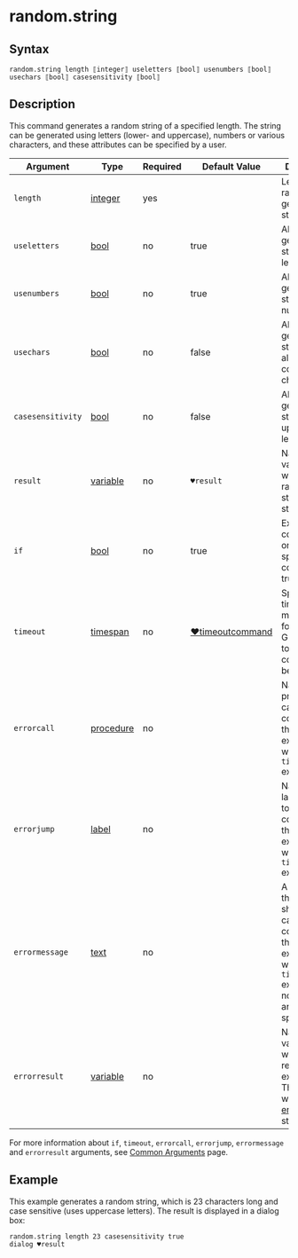 # random.string

## Syntax

```G1ANT
random.string length ⟦integer⟧ useletters ⟦bool⟧ usenumbers ⟦bool⟧ usechars ⟦bool⟧ casesensitivity ⟦bool⟧
```

## Description

This command generates a random string of a specified length. The string can be generated using letters (lower- and uppercase), numbers or various characters, and these attributes can be specified by a user.

| Argument | Type | Required | Default Value | Description |
| -------- | ---- | -------- | ------------- | ----------- |
|`length`| [integer](](https://manual.g1ant.com/link/G1ANT.Language/G1ANT.Language/Structures/IntegerStructure.md)) | yes | | Length of the random generated string |
|`useletters`| [bool](](https://manual.g1ant.com/link/G1ANT.Language/G1ANT.Language/Structures/BooleanStructure.md)) | no| true | Allows to generate string using letters |
|`usenumbers`| [bool](](https://manual.g1ant.com/link/G1ANT.Language/G1ANT.Language/Structures/BooleanStructure.md)) | no| true | Allows to generate string using numbers |
|`usechars`| [bool](](https://manual.g1ant.com/link/G1ANT.Language/G1ANT.Language/Structures/BooleanStructure.md)) | no| false | Allows to generate string using all non-control UTF characters |
|`casesensitivity`| [bool](](https://manual.g1ant.com/link/G1ANT.Language/G1ANT.Language/Structures/BooleanStructure.md)) | no| false | Allows to generate string using uppercase letters |
| `result`       | [variable](](https://manual.g1ant.com/link/G1ANT.Language/G1ANT.Language/Structures/VariableStructure.md)) | no       | `♥result`                                                   | Name of a variable where the random string will be stored |
| `if`           | [bool](](https://manual.g1ant.com/link/G1ANT.Language/G1ANT.Language/Structures/BooleanStructure.md)) | no       | true                                                        | Executes the command only if a specified condition is true   |
| `timeout`      | [timespan](](https://manual.g1ant.com/link/G1ANT.Language/G1ANT.Language/Structures/TimeSpanStructure.md)) | no       | [♥timeoutcommand](](https://manual.g1ant.com/link/G1ANT.Language/G1ANT.Addon.Core/Variables/TimeoutCommandVariable.md)) | Specifies time in milliseconds for G1ANT.Robot to wait for the command to be executed |
| `errorcall`    | [procedure](](https://manual.g1ant.com/link/G1ANT.Language/G1ANT.Language/Structures/ProcedureStructure.md)) | no       |                                                             | Name of a procedure to call when the command throws an exception or when a given `timeout` expires |
| `errorjump`    | [label](](https://manual.g1ant.com/link/G1ANT.Language/G1ANT.Language/Structures/LabelStructure.md)) | no       |                                                             | Name of the label to jump to when the command throws an exception or when a given `timeout` expires |
| `errormessage` | [text](](https://manual.g1ant.com/link/G1ANT.Language/G1ANT.Language/Structures/TextStructure.md)) | no       |                                                             | A message that will be shown in case the command throws an exception or when a given `timeout` expires, and no `errorjump` argument is specified |
| `errorresult`  | [variable](](https://manual.g1ant.com/link/G1ANT.Language/G1ANT.Language/Structures/VariableStructure.md)) | no       |                                                             | Name of a variable that will store the returned exception. The variable will be of [error](](https://manual.g1ant.com/link/G1ANT.Language/G1ANT.Language/Structures/ErrorStructure.md)) structure  |

For more information about `if`, `timeout`, `errorcall`, `errorjump`, `errormessage` and `errorresult` arguments, see [Common Arguments](https://github.com/G1ANT-Robot/G1ANT.Manual/blob/develop/appendices/common-arguments.md) page.

## Example

This example generates a random string, which is 23 characters long and case sensitive (uses uppercase letters). The result is displayed in a dialog box:

```G1ANT
random.string length 23 casesensitivity true
dialog ♥result
```
